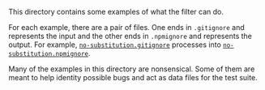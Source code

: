 This directory contains some examples of what the filter can do.

For each example, there are a pair of files. One ends in `.gitignore`
and represents the input and the other ends in `.npmignore` and
represents the output. For example,
[`no-substitution.gitignore`](no-substitution.gitignore) processes
into [`no-substitution.npmignore`](no-substitution.npmignore).

Many of the examples in this directory are nonsensical. Some of them
are meant to help identity possible bugs and act as data files for the
test suite.
